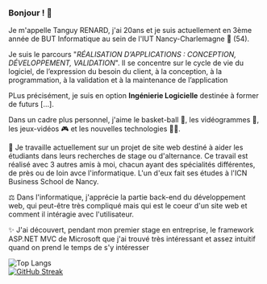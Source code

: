 ### Bonjour ! 👋

Je m'appelle Tanguy RENARD, j'ai 20ans et je suis actuellement en 3ème année de BUT Informatique au sein de l'IUT Nancy-Charlemagne 🏫 (54).

Je suis le parcours "*RÉALISATION D’APPLICATIONS : CONCEPTION, DÉVELOPPEMENT, VALIDATION*". Il se concentre sur le cycle de vie du logiciel, de l’expression du besoin du client, à la conception, à la programmation, à la validation et à la maintenance de l’application

PLus précisément, je suis en option **Ingénierie Logicielle** destinée à former de futurs [...].

Dans un cadre plus personnel, j'aime le basket-ball 🏀, les vidéogrammes 🎥, les jeux-vidéos 🎮 et les nouvelles technologies 👨‍💻.

💼 Je travaille actuellement sur un projet de site web destiné à aider les étudiants dans leurs recherches de stage ou d'alternance.
    Ce travail est réalisé avec 3 autres amis à moi, chacun ayant des spécialités différentes, de près ou de loin avce l'informatique.
    L'un d'eux fait ses études à l'ICN Business School de Nancy.

⚖️ Dans l'informatique, j'apprécie la partie back-end du développement web, qui peut-être très compliqué mais qui est le coeur d'un site web et comment il intéragie avec l'utilisateur. 

✨ J'ai découvert, pendant mon premier stage en entreprise, le framework ASP.NET MVC de Microsoft que j'ai trouvé très intéressant et assez intuitif quand on prend le temps de s'y intéresser 


![Top Langs](https://github-readme-stats.vercel.app/api/top-langs/?username=TanguyFox&theme=dark)     
[![GitHub Streak](https://github-readme-streak-stats.herokuapp.com?user=TanguyFox&theme=dark&locale=fr&date_format=j%20M%5B%20Y%5D)](https://git.io/streak-stats)

<!--
**TanguyFox/TanguyFox** is a ✨ _special_ ✨ repository because its `README.md` (this file) appears on your GitHub profile.

Here are some ideas to get you started:

- 🔭 I’m currently working on ...
- 🌱 I’m currently learning ...
- 👯 I’m looking to collaborate on ...
- 🤔 I’m looking for help with ...
- 💬 Ask me about ...
- 📫 How to reach me: ...
- 😄 Pronouns: ...
- ⚡ Fun fact: ...
-->
